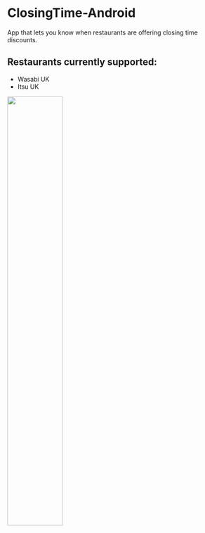# ClosingTime-Android

App that lets you know when restaurants are offering closing time discounts.

## Restaurants currently supported:
* Wasabi UK
* Itsu UK

<img src="https://i.imgur.com/irrxuRl.png" width="50%" height="50%">
